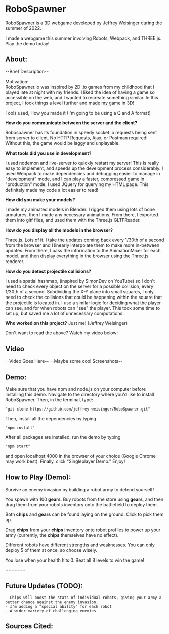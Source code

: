 ﻿# RoboSpawner

RoboSpawner is a 3D webgame developed by Jeffrey Weisinger during the summer of 2022.

I made a webgame this summer involving Robots, Webpack, and THREE.js. Play the demo today!

## About:
--Brief Description--

Motivation:  
RoboSpawner.io was inspired by 2D .io games from my childhood that I played late at night with my friends. I liked the idea of having a game so accessible on the web, and I wanted to recreate something similar. In this project, I took things a level further and made my game in 3D!
    
Tools used, How you made it (I'm going to be using a Q and A format)
  
**How do you communicate between the server and the client?**
    
Robospawner has its foundation in speedy socket.io requests being sent from server to client. No HTTP Requests, Ajax, or Postman required! Without this, the game would be laggy and unplayable. 
    
**What tools did you use in development?**
    
I used nodemon and live-server to quickly restart my server! This is really easy to implement, and speeds up the development process considerably.
I used Webpack to make dependencies and debugging easier to manage in "development" mode, and I can play a faster, compressed game in "production" mode.
I used JQuery for querying my HTML page. This definitely made my code a lot easier to read!

**How did you make your models?**

I made my animated models in Blender. I rigged them using lots of bone armatures, then I made any necessary animations. From there, I exported them into gltf files, and used them with the Three.js GLTFReader.

**How do you display all the models in the browser?**
  
Three.js. Lots of it. I take the updates coming back every 1/30th of a second from the browser and I linearly interpolate them to make more in-between updates. From there, I pass the information to the AnimationMixer for each model, and then display everything in the browser using the Three.js renderer. 
	
**How do you detect projectile collisions?**
	
 I used a spatial hashmap, (inspired by SimonDev on YouTube) so I don't need to check every object on the server for a possible collision, every 1/30th of a second. Subdividing the X-Y plane into small squares, I only need to check the collisions that could be happening within the square that the projectile is located in. I use a similar logic for deciding what the player can see, and for when robots can "see" the player. This took some time to set up, but saved me a lot of unnecessary computations.

**Who worked on this project?**
Just me! (Jeffrey Weisinger) 


Don't want to read the above? Watch my video below:
## Video
--Video Goes Here--
--Maybe some cool Screenshots--

## Demo:
Make sure that you have npm and node.js on your computer before installing this demo.
Navigate to the directory where you'd like to install RoboSpawner. Then, in the terminal, type:

    "git clone https://github.com/jeffrey-weisinger/RoboSpawner.git"
  
Then, install all the dependencies by typing 

    "npm install"
  
After all packages are installed, run the demo by typing

    "npm start"
  
and open localhost:4000 in the browser of your choice (Google Chrome may work best). Finally, click "Singleplayer Demo." Enjoy!


## How to Play (Demo):
Survive an enemy invasion by building a robot army to defend yourself!

You spawn with 100 **gears**. Buy robots from the store using **gears**, and then drag them from your robots inventory onto the battlefield to deploy them. 

Both **chips** and **gears** can be found laying on the ground. Click to pick them up.

Drag **chips** from your **chips** inventory onto robot profiles to power up your army (currently, the **chips** themselves have no effect).

Different robots have different strengths and weaknesses. You can only deploy 5 of them at once, so choose wisely.

You lose when your health hits 0. Beat all 8 levels to win the game!

=======
## Future Updates (TODO):
	- Chips will boost the stats of individual robots, giving your army a better chance against the enemy invasion.
	- I'm adding a "special ability" for each robot
	- A wider variety of challenging enemies

## Sources Cited:




